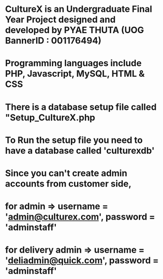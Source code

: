 # CultureX is an Undergraduate Final Year Project designed and developed by PYAE THUTA (UOG BannerID : 001176494)
# Programming languages include PHP, Javascript, MySQL, HTML & CSS
# There is a database setup file called "Setup_CultureX.php
# To Run the setup file you need to have a database called 'culturexdb'
# Since you can't create admin accounts from customer side, 
# for admin => username = 'admin@culturex.com', password = 'adminstaff'
# for delivery admin => username = 'deliadmin@quick.com', password = 'adminstaff'
